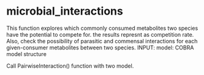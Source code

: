 # microbial_interactions
This function explores which commonly consumed metabolites two species have the potential to compete for. the results represnt as competition rate.
Also, check the possibility of parasitic and commensal interactions for each given-consumer metabolites between two species.
INPUT:
model:  COBRA model structure

Call PairwiseInteraction() function with two model.
